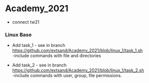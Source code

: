 # Academy_2021
- connect tw21
    

### Linux Base


- Add task_1 - see in branch https://github.com/extsand/Academy_2021/blob/linux_1/task_1.sh
    <br>-include commands with file and directories 


- Add task_2 - see in branch https://github.com/extsand/Academy_2021/blob/linux_1/task_2.sh
    <br>-include commands with user, group, file permissions.


